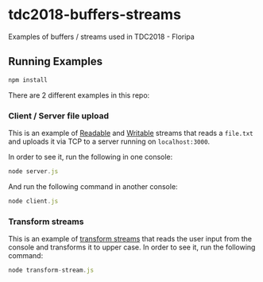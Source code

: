 # tdc2018-buffers-streams
Examples of buffers / streams used in TDC2018 - Floripa

## Running Examples

```javascript
npm install
```

There are 2 different examples in this repo:

### Client / Server file upload
This is an example of [Readable](https://nodejs.org/api/stream.html#stream_readable_streams) and [Writable](https://nodejs.org/api/stream.html#stream_writable_streams) streams that reads a `file.txt` and uploads it via TCP to a server running on `localhost:3000`.

In order to see it, run the following in one console:

```javascript
node server.js
```

And run the following command in another console:
```javascript
node client.js
```


### Transform streams
This is an example of [transform streams](https://nodejs.org/api/stream.html#stream_class_stream_transform) that reads the user input from the console and transforms it to upper case. In order to see it, run the following command:

```javascript
node transform-stream.js
```